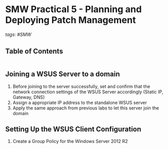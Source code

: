 # SMW Practical 5 - Planning and Deploying Patch Management

###### tags: #SMW 

## Table of Contents
```toc
```

## Joining a WSUS Server to a domain
1. Before joining to the server successfully, set and confirm that the network connection settings of the WSUS Server accordingly (Static IP, Gateway, DNS)
2. Assign a appropriate IP address to the standalone WSUS server
3. Apply the same approach from previous labs to let this server join the domain

## Setting Up the WSUS Client Configuration
1. Create a Group Policy for the Windows Server 2012 R2